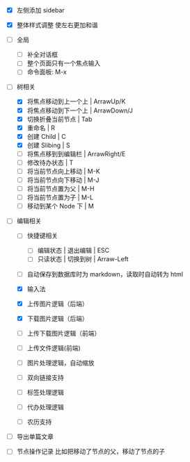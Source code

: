 - [X] 左侧添加 sidebar
- [X] 整体样式调整
  使左右更加和谐
- [ ] 全局

  - [ ] 补全对话框
  - [ ] 整个页面只有一个焦点输入
  - [ ] 命令面板: M-x
- [ ] 树相关

  - [X] 将焦点移动到上一个上 | ArrawUp/K
  - [X] 将焦点移动到下一个上 | ArrawDown/J
  - [X] 切换折叠当前节点 | Tab
  - [X] 重命名 | R
  - [X] 创建 Child | C
  - [X] 创建 Slibing | S
  - [ ] 将焦点移到到编辑栏 | ArrawRight/E
  - [ ] 修改待办状态 | T
  - [ ] 将当前节点向上移动 | M-K
  - [ ] 将当前节点向下移动 | M-J
  - [ ] 将当前节点置为父 | M-H
  - [ ] 将当前节点置为子 | M-L
  - [ ] 移动到某个 Node 下 | M
- [ ] 编辑相关

  - [ ] 快捷键相关

    - [ ] 编辑状态 | 退出编辑 | ESC
    - [ ] 只读状态 | 切换到树 | Arraw-Left
  - [ ] 自动保存到数据库时为 markdown，读取时自动转为 html
  - [X] 输入法
  - [X] 上传图片逻辑（后端）
  - [X] 下载图片逻辑（后端）
  - [ ] 上传下载图片逻辑（前端）
  - [ ] 上传文件逻辑(前端)
  - [ ] 图片处理逻辑，自动缩放
  - [ ] 双向链接支持
  - [ ] 标签处理逻辑
  - [ ] 代办处理逻辑
  - [ ] 农历支持
- [ ] 导出单篇文章
- [ ] 节点操作记录
  比如把移动了节点的父，移动了节点的子
